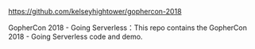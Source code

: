 https://github.com/kelseyhightower/gophercon-2018

GopherCon 2018 - Going Serverless：This repo contains the GopherCon 2018 - Going Serverless code and demo.